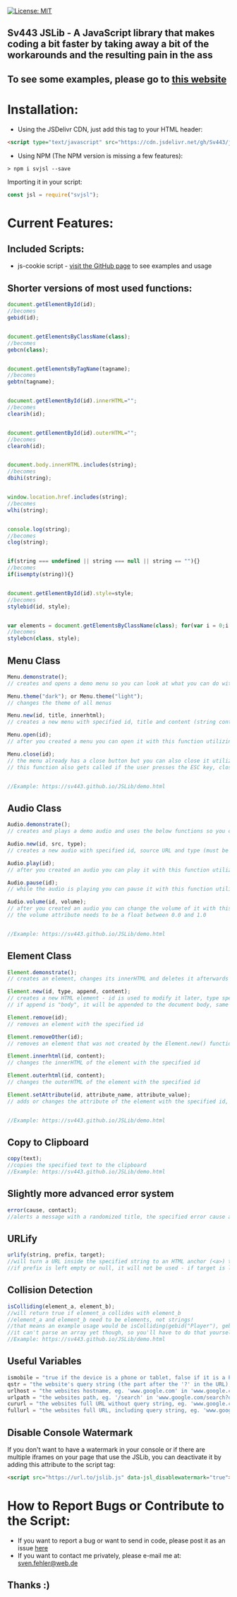 [![License: MIT](https://img.shields.io/badge/License-MIT-blue.svg)](https://opensource.org/licenses/MIT)

## Sv443 JSLib - A JavaScript library that makes coding a bit faster by taking away a bit of the workarounds and the resulting pain in the ass

## To see some examples, please go to <a href="https://sv443.github.io/JSLib/demo.html">this website</a>



# Installation:
- Using the JSDelivr CDN, just add this tag to your HTML header:
```html
<script type="text/javascript" src="https://cdn.jsdelivr.net/gh/Sv443/jslib@1.3.0/jslib.js"></script>
```

- Using NPM (The NPM version is missing a few features):
```
> npm i svjsl --save
```
Importing it in your script:
```javascript
const jsl = require("svjsl");
```


# Current Features:

## Included Scripts:
- js-cookie script - <a href="https://github.com/js-cookie/js-cookie">visit the GitHub page</a> to see examples and usage



## Shorter versions of most used functions:
```javascript
document.getElementById(id);
//becomes
gebid(id);


document.getElementsByClassName(class);
//becomes
gebcn(class);


document.getElementsByTagName(tagname);
//becomes
gebtn(tagname);


document.getElementById(id).innerHTML="";
//becomes
clearih(id);


document.getElementById(id).outerHTML="";
//becomes
clearoh(id);


document.body.innerHTML.includes(string);
//becomes
dbihi(string);


window.location.href.includes(string);
//becomes
wlhi(string);


console.log(string);
//becomes
clog(string);


if(string === undefined || string === null || string == ""){}
//becomes
if(isempty(string)){}


document.getElementById(id).style=style;
//becomes
stylebid(id, style);


var elements = document.getElementsByClassName(class); for(var i = 0;i < elements.length;i++){elements[i].style=style;}
//becomes
stylebcn(class, style);
```



## Menu Class
```javascript
Menu.demonstrate();
// creates and opens a demo menu so you can look at what you can do with it - try this first!

Menu.theme("dark"); or Menu.theme("light");
// changes the theme of all menus

Menu.new(id, title, innerhtml);
// creates a new menu with specified id, title and content (string containing HTML code)

Menu.open(id);
// after you created a menu you can open it with this function utilizing the id

Menu.close(id);
// the menu already has a close button but you can also close it utilizing the id like this
// this function also gets called if the user presses the ESC key, closing all menus


//Example: https://sv443.github.io/JSLib/demo.html
```



## Audio Class
```javascript
Audio.demonstrate();
// creates and plays a demo audio and uses the below functions so you can hear what you can do with it - try this first!

Audio.new(id, src, type);
// creates a new audio with specified id, source URL and type (must be either "mpeg" or "ogg")

Audio.play(id);
// after you created an audio you can play it with this function utilizing the id

Audio.pause(id);
// while the audio is playing you can pause it with this function utilizing the id

Audio.volume(id, volume);
// after you created an audio you can change the volume of it with this function utilizing the id
// the volume attribute needs to be a float between 0.0 and 1.0


//Example: https://sv443.github.io/JSLib/demo.html
```



## Element Class
```javascript
Element.demonstrate();
// creates an element, changes its innerHTML and deletes it afterwards to show you what you can do with this API - try this first!

Element.new(id, type, append, content);
// creates a new HTML element - id is used to modify it later, type specifies the tag name ("a", "div", "iframe", ...), append specifies the ID of the element this new element will be appended to, content is just the innerHTML of the new element
// if append is "body", it will be appended to the document body, same for "head"

Element.remove(id);
// removes an element with the specified id

Element.removeOther(id);
// removes an element that was not created by the Element.new() function by its DOM ID

Element.innerhtml(id, content);
// changes the innerHTML of the element with the specified id

Element.outerhtml(id, content);
// changes the outerHTML of the element with the specified id

Element.setAttribute(id, attribute_name, attribute_value);
// adds or changes the attribute of the element with the specified id, the attribute name and attribute value


//Example: https://sv443.github.io/JSLib/demo.html
```



## Copy to Clipboard
```javascript
copy(text);
//copies the specified text to the clipboard
//Example: https://sv443.github.io/JSLib/demo.html
```



## Slightly more advanced error system
```javascript
error(cause, contact);
//alerts a message with a randomized title, the specified error cause and your contact info (can be left empty or null)
```



## URLify
```javascript
urlify(string, prefix, target);
//will turn a URL inside the specified string to an HTML anchor (<a>) tag with a specified prefix and target
//if prefix is left empty or null, it will not be used - if target is left empty or null, it will default to '_self'
```



## Collision Detection
```javascript
isColliding(element_a, element_b);
//will return true if element_a collides with element_b
//element_a and element_b need to be elements, not strings!
//that means an example usage would be isColliding(gebid("Player"), gebid("Enemy"));
//it can't parse an array yet though, so you'll have to do that yourself
//Example: https://sv443.github.io/JSLib/demo.html
```



## Useful Variables
```javascript
ismobile = "true if the device is a phone or tablet, false if it is a PC";
qstr = "the website's query string (the part after the '?' in the URL), excluding the question mark, eg. 'q=example' in 'www.google.com/search?q=example'";
urlhost = "the websites hostname, eg. 'www.google.com' in 'www.google.com/search?q=example'";
urlpath = "the websites path, eg. '/search' in 'www.google.com/search?q=example'";
cururl = "the websites full URL without query string, eg. 'www.google.com/search' in 'www.google.com/search?q=example'";
fullurl = "the websites full URL, including query string, eg. 'www.google.com/search?q=example' in 'www.google.com/search?q=example'";
```

## Disable Console Watermark
If you don't want to have a watermark in your console or if there are multiple iframes on your page that use the JSLib, you can deactivate it by adding this attribute to the script tag:
```html
<script src="https://url.to/jslib.js" data-jsl_disablewatermark="true"></script>
```



# How to Report Bugs or Contribute to the Script:
- If you want to report a bug or want to send in code, please post it as an issue <a href="https://github.com/Sv443/jslib/issues">here</a>
- If you want to contact me privately, please e-mail me at: <a href="mailto:sven.fehler@web.de">sven.fehler@web.de</a>
## Thanks :)
